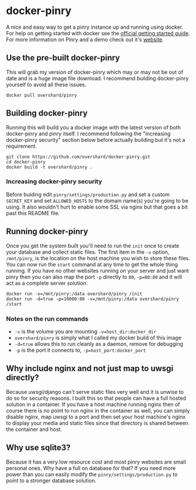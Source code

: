 # docker-pinry

A nice and easy way to get a pinry instance up and running using docker. For
help on getting started with docker see the [official getting started guide][0].
For more information on Pinry and a demo check out it's [website][1].


## Use the pre-built docker-pinry

This will grab my version of docker-pinry which may or may not be out of date
and is a huge image file download. I recommend building docker-pinry yourself to
avoid all these issues.

    docker pull overshard/pinry


## Building docker-pinry

Running this will build you a docker image with the latest version of both
docker-pinry and pinry itself. I recommend following the "Increasing
docker-pinry security" section below before actually building but it's not a
requirement.

    git clone https://github.com/overshard/docker-pinry.git
    cd docker-pinry
    docker build -t overshard/pinry .


### Increasing docker-pinry security

Before buiding edit `pinry/settings/production.py` and set a custom `SECRET_KEY` 
and set `ALLOWED_HOSTS` to the domain name(s) you're going to be using. It also
wouldn't hurt to enable some SSL via nginx but that goes a bit past this
README file.

## Running docker-pinry

Once you get the system built you'll need to run the `init` once to create your
database and collect static files. The first item in the `-v` option,
`/mnt/pinry`, is the location on the host machine you wish to store these files.
You can now run the `start` command at any time to get the whole thing running.
If you have no other websites running on your server and just want pinry then
you can also map the port `-p` directly to `80`, `-p=80:80` and it will act as
a complete server solution.

    docker run -v=/mnt/pinry:/data overshard/pinry /init
    docker run -d=true -p=10000:80 -v=/mnt/pinry:/data overshard/pinry /start

### Notes on the run commands

 + `-v` is the volume you are mounting `-v=host_dir:docker_dir`
 + `overshard/pinry` is simply what I called my docker build of this image
 + `-d=true` allows this to run cleanly as a daemon, remove for debugging
 + `-p` is the port it connects to, `-p=host_port:docker_port`


## Why include nginx and not just map to uwsgi directly?

Because uwsgi/django can't serve static files very well and it is unwise to do
so for security reasons. I built this so that people can have a full hosted
solution in a container. If you have a host machine running nginx then of course
there is no point to run nginx in the container as well, you can simply disable
nginx, map uwsgi to a port and then set your host machine's nginx to display
your media and static files since that directory is shared between the container
and host.

## Why use sqlite3?

Because it has a very low resource cost and most pinry websites are small
personal ones. Why have a full on database for that? If you need more power
than you can easily modify the `pinry/settings/production.py` to point to a
stronger database solution.


[0]: http://www.docker.io/gettingstarted/
[1]: http://getpinry.com/

